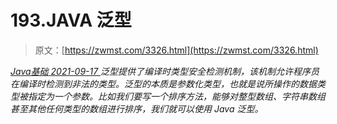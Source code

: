 <!--yml
category: 未分类
date: 0001-01-01 00:00:00
--->

# 193.JAVA 泛型

> 原文：[https://zwmst.com/3326.html](https://zwmst.com/3326.html)

   [ *Java基础* ](https://zwmst.com/java%e5%9f%ba%e7%a1%80)*[ <time datetime="2021-09-18T01:41:12+08:00"> 2021-09-17 </time> ](https://zwmst.com/3326.html)  泛型提供了编译时类型安全检测机制，该机制允许程序员在编译时检测到非法的类型。泛型的本质是参数化类型，也就是说所操作的数据类型被指定为一个参数。比如我们要写一个排序方法，能够对整型数组、字符串数组甚至其他任何类型的数组进行排序，我们就可以使用 Java 泛型。*